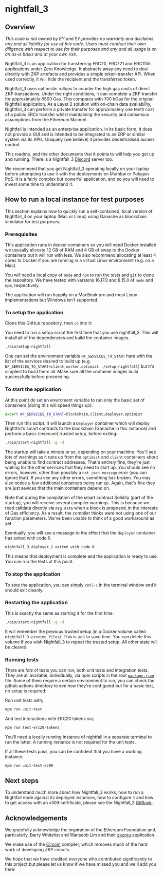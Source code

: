 # nightfall_3

## Overview

_This code is not owned by EY and EY provides no warranty and disclaims any and all liability for use of this code. Users must conduct their own diligence with respect to use for their purposes and any and all usage is on an as-is basis and at your own risk._

Nightfall_3 is an application for transferring ERC20, ERC721 and ERC1155 applications under Zero Knowledge. It abstracts away any need to deal directly with ZKP artefacts and provides a simple token-transfer API. When used correctly, it will hide the recipient and the transferred token.

Nightfall_3 uses optimistic rollups to counter the high gas costs of direct ZKP transactions. Under the right conditions, it can complete a ZKP transfer for approximately 6500 Gas. This compares with 700 kGas for the original Nightfall application. As a Layer 2 solution with on-chain data availability, Nightfall_3 can perform a private transfer for approximately one tenth cost of a public ERCx transfer whilst maintaining the security and consensus assumptions from the Ethereum Mainnet.

Nightfall is intended as an enterprise application. In its basic form, it does not provide a GUI and is intended to be integrated to an ERP or similar system via its APIs. Uniquely (we believe) it provides decentralised access control.

This readme, and the other documents that it points to will help you get up and running. There is a Nightfall_3 [Discord](https://discord.gg/EE8CrJ63vP) server too.

We recommend that you get Nightfall_3 operating locally on your laptop before attempting to use it with the deployments on Mumbai or Polygon PoS. It is a fairly complex but powerful application, and so you will need to invest some time to understand it.

## How to run a local instance for test purposes

This section explains how to quickly run a self-contained, local version of Nightfall_3 on your laptop (Mac or Linux) using Ganache as blockchain simulator for test purposes.

### Prerequisites

This application runs in docker containers so you will need Docker installed we ususally allocate 12 GB of RAM and 4 GB of swap to the Docker containers but it will run with less. We also recommend allocating at least 4 cores to Docker if you are running in a virtual Linux environment (e.g. on a Mac).

You will need a local copy of `node` and `npm` to run the tests and `git` to clone the repository. We have tested with versions 16.17.0 and 8.15.0 of `node` and `npm`, respectively.

The application will run happily on a MacBook pro and most Linux implementations but Windows isn't supported.

### To setup the application

Clone this GitHub repository, then `cd` into it:

You need to run a setup script the first time that you use nightfall_3. This will install all of the dependencies and build the container images.

```sh
./bin/setup-nightfall
```

One can set the environment variable `NF_SERVICES_TO_START` here with the list of the services desired to build up (e.g. `NF_SERVICES_TO_START=client,worker,optimist ./setup-nightfall`) but it's simplest to build them all. Make sure all the container images build successfully before proceeding.

### To start the application

At this point do set an enviroment variable to run only the basic set of containers (doing this will speed things up):

```sh
export NF_SERVICES_TO_START=blockchain,client,deployer,optimist
```

Then run this script. It will launch a `Deployer` container which will deploy Nightfall's smart contracts to the blockchain (Ganache in this instance) and perform a basic (insecure) trusted setup, before exiting:

```sh
./bin/start-nightfall -g -d
```

The startup will take a minute or so, depending on your machine. You'll see lots of warnings as it runs up from the `optimist` and `client` containers about being unable to find contract addresses. That's entirely fine, they're just waiting for the other services that they need to start up. You should see no errors, however, other than possibly a `not json message` error (you can ignore that). If you see any other errors, something has broken. You may also notice a few additional containers being run up.  Again, that's fine they are just sevices that the main containers depend on.

Note that during the compilation of the smart contract Solidity (part of the startup), you will receive several compiler warnings. This is because we read calldata directly via `msg.data` when a block is proposed, in the interests of Gas efficiency. As a result, the compiler thinks were not using one of our function parameters. We've been unable to think of a good workaround as yet.

Eventually, you will see a message to the effect that the `deployer` container has exited with code 0.

```sh
nightfall_3_deployer_1 exited with code 0
```

This means that deployment is complete and the application is ready to use. You can run the tests at this point.

### To stop the application

To stop the application, you can simply `cntl-c` in the terminal window and it should exit cleanly.

### Restarting the application

This is exactly the same as starting it for the first time:

```sh
./bin/start-nightfall -g -d
```

It will remember the previous trusted setup (in a Docker volume called `nightfall_3-proving_files`). This is just to save time. You can delete this volume if you wish Nightfall_3 to repeat the trusted setup. All other state will be cleared.

### Running tests

There are _lots_ of tests you can run, both unit tests and integration tests. They are all available, individually, via npm scripts in the root [`package.json`](./package.json) file. Some of them require a certain environment to run, you can check the github actions directory to see how they're configured but for a basic test, no setup is required:

Run unit tests with;

```sh
npm run unit-test
```

And test interactions with ERC20 tokens via;

```sh
npm run test-erc20-tokens
```

You'll need a locally running instance of nightfall in a separate terminal to run the latter.  A running instance is not required for the unit tests.

If all these tests pass, you can be confident that you have a working instance.

```sh
npm run unit-test-x509
```

## Next steps

To understand much more about how Nightfall_3 works, how to run a Nightfall node against its deployed instances, how to configure it and how to get access with an x509 certificate, please see the Nightfall_3 [GitBook](https://westlad.gitbook.io/nightfall_3/).

## Acknowledgements

We gratefully acknowledge the inspiration of the Ethereum Foundation and, particularly, Barry Whitehat and Wanseob Lim and their [zkopru](https://ethresear.ch/t/zkopru-zk-optimistic-rollup-for-private-transactions/7717) application.

We make use of the [Circom](https://docs.circom.io/) compiler, which removes much of the hard work of developing ZKP circuits.

We hope that we have credited everyone who contributed significantly to this project but please let us know if we have missed you and we'll add you here!
